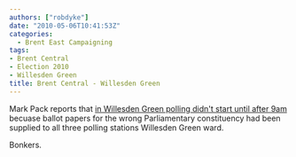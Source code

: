 ```yaml
---
authors: ["robdyke"]
date: "2010-05-06T10:41:53Z"
categories:
  - Brent East Campaigning
tags:
- Brent Central
- Election 2010
- Willesden Green
title: Brent Central - Willesden Green
---
```

Mark Pack reports that [in Willesden Green polling didn't start until after 9am](http://www.libdemvoice.org/brent-central-ballot-papers-19331.html) becuase ballot papers for the wrong Parliamentary constituency had been supplied to all three polling stations Willesden Green ward.

Bonkers.